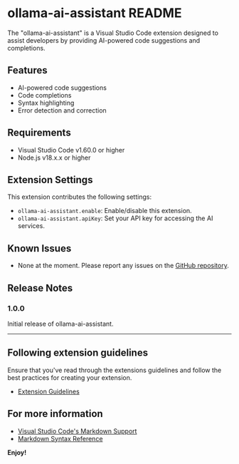 # ollama-ai-assistant README

The "ollama-ai-assistant" is a Visual Studio Code extension designed to assist developers by providing AI-powered code suggestions and completions.

## Features

- AI-powered code suggestions
- Code completions
- Syntax highlighting
- Error detection and correction

## Requirements

- Visual Studio Code v1.60.0 or higher
- Node.js v18.x.x or higher

## Extension Settings

This extension contributes the following settings:

* `ollama-ai-assistant.enable`: Enable/disable this extension.
* `ollama-ai-assistant.apiKey`: Set your API key for accessing the AI services.

## Known Issues

- None at the moment. Please report any issues on the [GitHub repository](https://github.com/your-repo/ollama-ai-assistant/issues).

## Release Notes

### 1.0.0

Initial release of ollama-ai-assistant.

---

## Following extension guidelines

Ensure that you've read through the extensions guidelines and follow the best practices for creating your extension.

* [Extension Guidelines](https://code.visualstudio.com/api/references/extension-guidelines)

## For more information

* [Visual Studio Code's Markdown Support](http://code.visualstudio.com/docs/languages/markdown)
* [Markdown Syntax Reference](https://help.github.com/articles/markdown-basics/)

**Enjoy!**